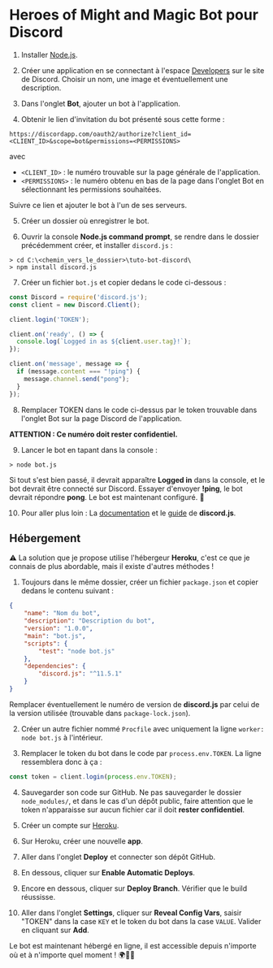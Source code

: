 # Heroes of Might and Magic Bot pour Discord

1. Installer [Node.js](https://nodejs.org/en/).

2. Créer une application en se connectant à l'espace [Developers](https://discordapp.com/developers/applications/) sur le site de Discord. Choisir un nom, une image et éventuellement une description.

3. Dans l'onglet **Bot**, ajouter un bot à l'application.

4. Obtenir le lien d'invitation du bot présenté sous cette forme :

`https://discordapp.com/oauth2/authorize?client_id=<CLIENT_ID>&scope=bot&permissions=<PERMISSIONS>`

avec

* `<CLIENT_ID>` : le numéro trouvable sur la page générale de l'application.
* `<PERMISSIONS>` : le numéro obtenu en bas de la page dans l'onglet Bot en sélectionnant les permissions souhaitées.

Suivre ce lien et ajouter le bot à l'un de ses serveurs.

5. Créer un dossier où enregistrer le bot.

6. Ouvrir la console **Node.js command prompt**, se rendre dans le dossier précédemment créer, et installer `discord.js` :
```
> cd C:\<chemin_vers_le_dossier>\tuto-bot-discord\
> npm install discord.js
```

7. Créer un fichier `bot.js` et copier dedans le code ci-dessous :
```js
const Discord = require('discord.js');
const client = new Discord.Client();

client.login('TOKEN');

client.on('ready', () => {
  console.log(`Logged in as ${client.user.tag}!`);
});

client.on('message', message => {
  if (message.content === "!ping") {
    message.channel.send("pong");
  }
});
```

8. Remplacer TOKEN dans le code ci-dessus par le token trouvable dans l'onglet Bot sur la page Discord de l'application.

**ATTENTION : Ce numéro doit rester confidentiel.**

9. Lancer le bot en tapant dans la console :
```
> node bot.js
```
Si tout s'est bien passé, il devrait apparaître **Logged in** dans la console, et le bot devrait être connecté sur Discord. Essayer d'envoyer **!ping**, le bot devrait répondre **pong**. Le bot est maintenant configuré. 👏

10. Pour aller plus loin : La [documentation](https://discord.js.org/#/docs/main/stable/general/welcome) et le [guide](https://discordjs.guide/) de **discord.js**.

## Hébergement

⚠ La solution que je propose utilise l'hébergeur **Heroku**, c'est ce que je connais de plus abordable, mais il existe d'autres méthodes ! 

1. Toujours dans le même dossier, créer un fichier `package.json` et copier dedans le contenu suivant : 
```json
{
	"name": "Nom du bot",
	"description": "Description du bot",
	"version": "1.0.0",
	"main": "bot.js",
	"scripts": {
		"test": "node bot.js"
	},
	"dependencies": {
		"discord.js": "^11.5.1"
	}
}
```
Remplacer éventuellement le numéro de version de **discord.js** par celui de la version utilisée (trouvable dans `package-lock.json`).

2. Créer un autre fichier nommé `Procfile` avec uniquement la ligne `worker: node bot.js` à l'intérieur.

3. Remplacer le token du bot dans le code par `process.env.TOKEN`. La ligne ressemblera donc à ça :
```js
const token = client.login(process.env.TOKEN);
```

4. Sauvegarder son code sur GitHub. Ne pas sauvegarder le dossier `node_modules/`, et dans le cas d'un dépôt public, faire attention que le token n'apparaisse sur aucun fichier car il doit **rester confidentiel**.

5. Créer un compte sur [Heroku](https://www.heroku.com/).

6. Sur Heroku, créer une nouvelle **app**.

7. Aller dans l'onglet **Deploy** et connecter son dépôt GitHub.

8. En dessous, cliquer sur **Enable Automatic Deploys**.

9. Encore en dessous, cliquer sur **Deploy Branch**. Vérifier que le build réussisse.

10. Aller dans l'onglet **Settings**, cliquer sur **Reveal Config Vars**, saisir "TOKEN" dans la case `KEY` et le token du bot dans la case `VALUE`. Valider en cliquant sur **Add**.

Le bot est maintenant hébergé en ligne, il est accessible depuis n'importe où et à n'importe quel moment ! 🌍🤖💬

